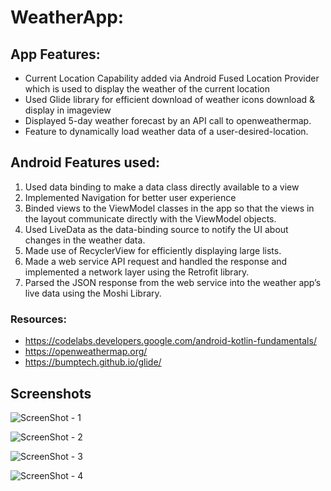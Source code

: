 # WeatherApp:  
 
## App Features: ##
 
* Current Location Capability added via Android Fused Location Provider which is used to display the weather of the current location
* Used Glide library for efficient download of weather icons download & display in imageview
* Displayed 5-day weather forecast by an API call to openweathermap.
* Feature to dynamically load weather data of a user-desired-location.
 
## Android Features used: ##
 
1. Used data binding to make a data class directly available to a view
2. Implemented Navigation for better user experience
3. Binded views to the ViewModel classes in the app so that the views in the layout communicate directly with the ViewModel objects.
4. Used LiveData as the data-binding source to notify the UI about changes in the weather data.
5. Made use of RecyclerView for efficiently displaying large lists.
6. Made a web service API request and handled the response and implemented a network layer using the Retrofit library.
7. Parsed the JSON response from the web service into the weather app’s live data using the Moshi Library.

### Resources: ###
* <https://codelabs.developers.google.com/android-kotlin-fundamentals/>
* <https://openweathermap.org/>
* <https://bumptech.github.io/glide/>


## Screenshots ##

![ScreenShot - 1](https://github.com/anvithakp/WeatherApp/tree/master/screenshots/screenshot1.png)

![ScreenShot - 2](https://github.com/anvithakp/WeatherApp/tree/master/screenshots/screenshot2.png)

![ScreenShot - 3](https://github.com/anvithakp/WeatherApp/tree/master/screenshots/screenshot3.png)

![ScreenShot - 4](https://github.com/anvithakp/WeatherApp/tree/master/screenshots/screenshot4.png)

